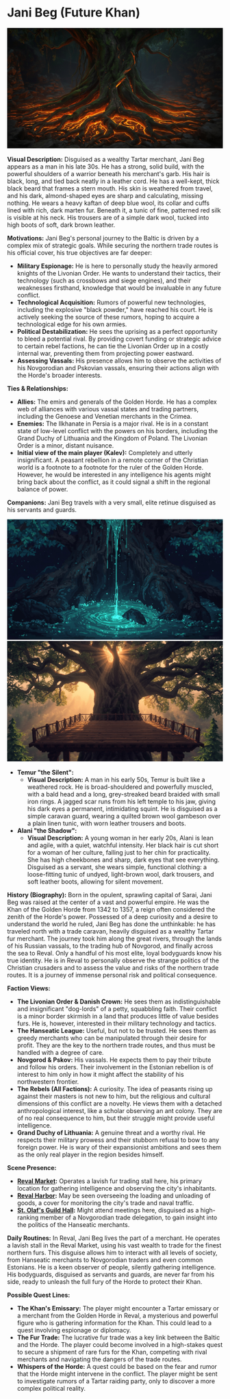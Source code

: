 # Jani Beg (Future Khan)

![alt text](../../character/skills/image.png)

**Visual Description:**
Disguised as a wealthy Tartar merchant, Jani Beg appears as a man in his late 30s. He has a strong, solid build, with the powerful shoulders of a warrior beneath his merchant's garb. His hair is black, long, and tied back neatly in a leather cord. He has a well-kept, thick black beard that frames a stern mouth. His skin is weathered from travel, and his dark, almond-shaped eyes are sharp and calculating, missing nothing. He wears a heavy kaftan of deep blue wool, its collar and cuffs lined with rich, dark marten fur. Beneath it, a tunic of fine, patterned red silk is visible at his neck. His trousers are of a simple dark wool, tucked into high boots of soft, dark brown leather.

**Motivations:**
Jani Beg's personal journey to the Baltic is driven by a complex mix of strategic goals. While securing the northern trade routes is his official cover, his true objectives are far deeper:
*   **Military Espionage:** He is here to personally study the heavily armored knights of the Livonian Order. He wants to understand their tactics, their technology (such as crossbows and siege engines), and their weaknesses firsthand, knowledge that would be invaluable in any future conflict.
*   **Technological Acquisition:** Rumors of powerful new technologies, including the explosive "black powder," have reached his court. He is actively seeking the source of these rumors, hoping to acquire a technological edge for his own armies.
*   **Political Destabilization:** He sees the uprising as a perfect opportunity to bleed a potential rival. By providing covert funding or strategic advice to certain rebel factions, he can tie the Livonian Order up in a costly internal war, preventing them from projecting power eastward.
*   **Assessing Vassals:** His presence allows him to observe the activities of his Novgorodian and Pskovian vassals, ensuring their actions align with the Horde's broader interests.

**Ties & Relationships:**
*   **Allies:** The emirs and generals of the Golden Horde. He has a complex web of alliances with various vassal states and trading partners, including the Genoese and Venetian merchants in the Crimea.
*   **Enemies:** The Ilkhanate in Persia is a major rival. He is in a constant state of low-level conflict with the powers on his borders, including the Grand Duchy of Lithuania and the Kingdom of Poland. The Livonian Order is a minor, distant nuisance.
*   **Initial view of the main player (Kalev):** Completely and utterly insignificant. A peasant rebellion in a remote corner of the Christian world is a footnote to a footnote for the ruler of the Golden Horde. However, he would be interested in any intelligence his agents might bring back about the conflict, as it could signal a shift in the regional balance of power.

**Companions:**
Jani Beg travels with a very small, elite retinue disguised as his servants and guards.

![alt text](../../character/skills/image-1.png)
![alt text](../../character/skills/image-2.png)
*   **Temur "the Silent":**
    *   **Visual Description:** A man in his early 50s, Temur is built like a weathered rock. He is broad-shouldered and powerfully muscled, with a bald head and a long, grey-streaked beard braided with small iron rings. A jagged scar runs from his left temple to his jaw, giving his dark eyes a permanent, intimidating squint. He is disguised as a simple caravan guard, wearing a quilted brown wool gambeson over a plain linen tunic, with worn leather trousers and boots.
*   **Alani "the Shadow":**
    *   **Visual Description:** A young woman in her early 20s, Alani is lean and agile, with a quiet, watchful intensity. Her black hair is cut short for a woman of her culture, falling just to her chin for practicality. She has high cheekbones and sharp, dark eyes that see everything. Disguised as a servant, she wears simple, functional clothing: a loose-fitting tunic of undyed, light-brown wool, dark trousers, and soft leather boots, allowing for silent movement.

**History (Biography):**
Born in the opulent, sprawling capital of Sarai, Jani Beg was raised at the center of a vast and powerful empire. He was the Khan of the Golden Horde from 1342 to 1357, a reign often considered the zenith of the Horde's power. Possessed of a deep curiosity and a desire to understand the world he ruled, Jani Beg has done the unthinkable: he has traveled north with a trade caravan, heavily disguised as a wealthy Tartar fur merchant. The journey took him along the great rivers, through the lands of his Russian vassals, to the trading hub of Novgorod, and finally across the sea to Reval. Only a handful of his most elite, loyal bodyguards know his true identity. He is in Reval to personally observe the strange politics of the Christian crusaders and to assess the value and risks of the northern trade routes. It is a journey of immense personal risk and political consequence.

**Faction Views:**
*   **The Livonian Order & Danish Crown:** He sees them as indistinguishable and insignificant "dog-lords" of a petty, squabbling faith. Their conflict is a minor border skirmish in a land that produces little of value besides furs. He is, however, interested in their military technology and tactics.
*   **The Hanseatic League:** Useful, but not to be trusted. He sees them as greedy merchants who can be manipulated through their desire for profit. They are the key to the northern trade routes, and thus must be handled with a degree of care.
*   **Novgorod & Pskov:** His vassals. He expects them to pay their tribute and follow his orders. Their involvement in the Estonian rebellion is of interest to him only in how it might affect the stability of his northwestern frontier.
*   **The Rebels (All Factions):** A curiosity. The idea of peasants rising up against their masters is not new to him, but the religious and cultural dimensions of this conflict are a novelty. He views them with a detached anthropological interest, like a scholar observing an ant colony. They are of no real consequence to him, but their struggle might provide useful intelligence.
*   **Grand Duchy of Lithuania:** A genuine threat and a worthy rival. He respects their military prowess and their stubborn refusal to bow to any foreign power. He is wary of their expansionist ambitions and sees them as the only real player in the region besides himself.

**Scene Presence:**
*   **[Reval Market](../../scenes/revel_central_quarter/market_civic_quarter/market.md):** Operates a lavish fur trading stall here, his primary location for gathering intelligence and observing the city's inhabitants.
*   **[Reval Harbor](../../scenes/revel_north_oleviste/harbor.md):** May be seen overseeing the loading and unloading of goods, a cover for monitoring the city's trade and naval traffic.
*   **[St. Olaf's Guild Hall](../../scenes/revel_north_west_quarter_merchants/st_olafs_guild_hall.md):** Might attend meetings here, disguised as a high-ranking member of a Novgorodian trade delegation, to gain insight into the politics of the Hanseatic merchants.

**Daily Routines:**
In Reval, Jani Beg lives the part of a merchant. He operates a lavish stall in the Reval Market, using his vast wealth to trade for the finest northern furs. This disguise allows him to interact with all levels of society, from Hanseatic merchants to Novgorodian traders and even common Estonians. He is a keen observer of people, silently gathering intelligence. His bodyguards, disguised as servants and guards, are never far from his side, ready to unleash the full fury of the Horde to protect their Khan.

**Possible Quest Lines:**
*   **The Khan's Emissary:** The player might encounter a Tartar emissary or a merchant from the Golden Horde in Reval, a mysterious and powerful figure who is gathering information for the Khan. This could lead to a quest involving espionage or diplomacy.
*   **The Fur Trade:** The lucrative fur trade was a key link between the Baltic and the Horde. The player could become involved in a high-stakes quest to secure a shipment of rare furs for the Khan, competing with rival merchants and navigating the dangers of the trade routes.
*   **Whispers of the Horde:** A quest could be based on the fear and rumor that the Horde might intervene in the conflict. The player might be sent to investigate rumors of a Tartar raiding party, only to discover a more complex political reality.
